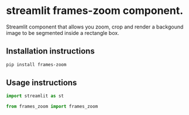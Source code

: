 # streamlit frames-zoom component.

Streamlit component that allows you zoom, crop and render a backgound image to be segmented inside a rectangle box.

## Installation instructions

```sh
pip install frames-zoom
```

## Usage instructions

```python
import streamlit as st

from frames_zoom import frames_zoom

```